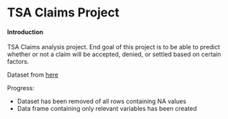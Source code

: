 # TSA Claims Project

#### Introduction
TSA Claims analysis project. End goal of this project is to be able to predict whether or not a claim will be accepted, denied, or settled based on certain factors.

Dataset from [here](https://www.kaggle.com/sreejay222/tsa-claim/data)

Progress:

- Dataset has been removed of all rows containing NA values
- Data frame containing only relevant variables has been created


